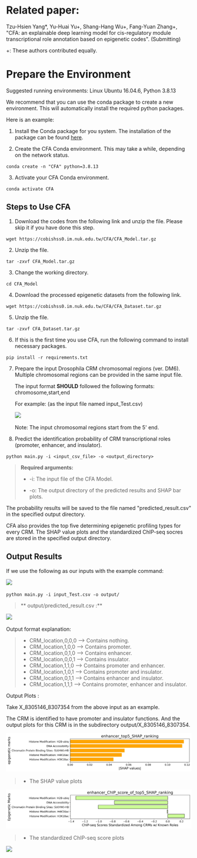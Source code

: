 # Related paper:
Tzu-Hsien Yang*, Yu-Huai Yu+, Shang-Hang Wu+, Fang-Yuan Zhang+, "CFA: an explainable deep learning model for cis-regulatory module transcriptional role annotation based on epigenetic codes". (Submitting)

+: These authors contributed equally.

# Prepare the Environment

Suggested running environments: Linux Ubuntu 16.04.6, Python 3.8.13

We recommend that you can use the conda package to create a new environment. This will automatically install the required python packages. 

Here is an example: 

1. Install the Conda package for you system. The installation of the package can be found <a href="https://docs.conda.io/projects/conda/en/latest/user-guide/install/index.html">here</a>. 

2. Create the CFA Conda environment. This may take a while, depending on the network status.

```
conda create -n "CFA" python=3.8.13
```

3. Activate your CFA Conda environment. 

```
conda activate CFA
```

## **Steps to Use CFA**

1. Download the codes from the following link and unzip the file. Please skip it if you have done this step.

```
wget https://cobishss0.im.nuk.edu.tw/CFA/CFA_Model.tar.gz
```

2. Unzip the file.

```
tar -zxvf CFA_Model.tar.gz
```

3. Change the working directory.

```
cd CFA_Model
```

4. Download the processed epigenetic datasets from the following link.

```
wget https://cobishss0.im.nuk.edu.tw/CFA/CFA_Dataset.tar.gz
```

5. Unzip the file.

```
tar -zxvf CFA_Dataset.tar.gz
```

6. If this is the first time you use CFA, run the following command to install necessary packages. 

```
pip install -r requirements.txt
```

7. Prepare the input Drosophila CRM chromosomal regions (ver. DM6).
   Multiple chromosomal regions can be provided in the same input file.
   
   The input format **SHOULD** followed the following formats:
   chromosome,start,end
   
   For example: (as the input file named input_Test.csv) 
   
   ![](https://i.imgur.com/hG5yhr3.png)
   
   Note: The input chromosomal regions start from the 5' end.

8. Predict the identification probability of CRM transcriptional roles (promoter, enhancer, and insulator).

```
python main.py -i <input_csv_file> -o <output_directory>
```
>**Required arguments:**
>
>* -i: The input file of the CFA Model.
>
>* -o: The output directory of the predicted results and SHAP bar plots.

   The probability results will be saved to the file named "predicted_result.csv" in the specified output directory.
   
   CFA also provides the top five determining epigenetic profiling types for every CRM. The SHAP value plots and the standardized ChIP-seq socres are stored in the specified output directory.

## Output Results
If we use the following as our inputs with the example command:

![](https://i.imgur.com/37L3zry.png)

```
python main.py -i input_Test.csv -o output/
```

>** output/predicted_result.csv :**

![](https://i.imgur.com/8Hv0RmR.png)

Output format explanation:
>* CRM_location,0,0,0 --> Contains nothing.
>* CRM_location,1,0,0 --> Contains promoter.
>* CRM_location,0,1,0 --> Contains enhancer.
>* CRM_location,0,0,1 --> Contains insulator.
>* CRM_location,1,1,0 --> Contains promoter and enhancer.
>* CRM_location,1,0,1 --> Contains promoter and insulator.
>* CRM_location,0,1,1 --> Contains enhancer and insulator.
>* CRM_location,1,1,1 --> Contains promoter, enhancer and insulator.

Output Plots :

Take X\_8305146_8307354 from the above input as an example.

The CRM is identified to have promoter and insulator functions. And the output plots for this CRM is in the subdirectory output/X\_8305146_8307354.

![](SHAP.jpg)

>* The SHAP value plots
>
![](Scores.jpg)
>* The standardized ChIP-seq score plots
>
![](https://i.imgur.com/SzQH7e1.png)
